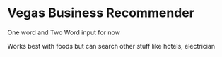 # Vegas Business Recommender #

One word and Two Word input for now

Works best with foods but can search other stuff like hotels, electrician
